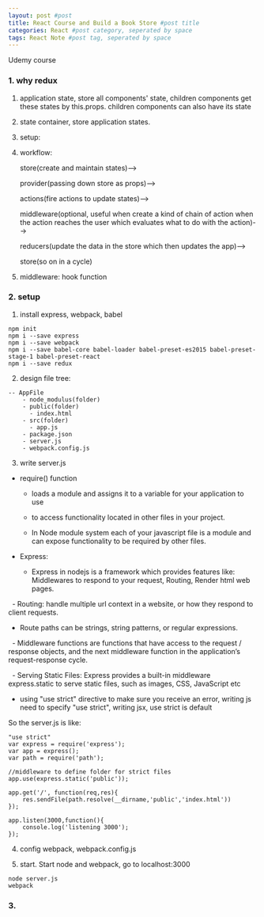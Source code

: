 ```yaml
---
layout: post #post
title: React Course and Build a Book Store #post title
categories: React #post category, seperated by space
tags: React Note #post tag, seperated by space
---
```



Udemy course


### 1. why redux

1. application state, store all components' state, children components get these states by this.props. children components can also have its state 
2. state container, store application states.
3. setup:
4. workflow: 

   store(create and maintain states)-->
   
   provider(passing down store as props)-->
   
   actions(fire actions to update states)-->
   
   middleware(optional, useful when create a kind of chain of action when the action reaches the user which evaluates what to do with the action)-->
   
   reducers(update the data in the store which then updates the app)-->
   
   store(so on in a cycle)
   
5. middleware: hook function
 
 ### 2. setup 
 
1. install express, webpack, babel

```
npm init
npm i --save express
npm i --save webpack
npm i --save babel-core babel-loader babel-preset-es2015 babel-preset-stage-1 babel-preset-react
npm i --save redux
```
  
2. design file tree:

```
-- AppFile
    - node_modulus(folder)
    - public(folder)
      - index.html
    - src(folder)
      - app.js
    - package.json
    - server.js
    - webpack.config.js   
```
 
3. write server.js

- require() function 

   - loads a module and assigns it to a variable for your application to use

   - to access functionality located in other files in your project.

   - In Node module system each of your javascript file is a module and can expose functionality to be required by other files.
   
- Express: 

   - Express in nodejs is a framework which provides features like: Middlewares to respond to your request, Routing, Render html web pages. 
   
   - Routing: handle multiple url context in a website, or how they respond to client requests.
   
   - Route paths can be strings, string patterns, or regular expressions.
   
   - Middleware functions are functions that have access to the request / response objects, and the next middleware function in the application’s request-response cycle. 
   
   - Serving Static Files: Express provides a built-in middleware express.static to serve static files, such as images, CSS, JavaScript etc

-  using "use strict" directive to make sure you receive an error, writing js need to specify "use strict", writing jsx, use strict is default

So the server.js is like:

```
"use strict"
var express = require('express');
var app = express();
var path = require('path');

//middleware to define folder for strict files
app.use(express.static('public'));

app.get('/', function(req,res){
    res.sendFile(path.resolve(__dirname,'public','index.html'))
});

app.listen(3000,function(){
    console.log('listening 3000');
});
```

4. config webpack, webpack.config.js


5. start. Start node and webpack, go to localhost:3000

```
node server.js
webpack
```



### 3. 
